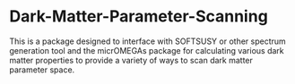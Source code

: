 # Dark-Matter-Parameter-Scanning
This is a package designed to interface with SOFTSUSY or other spectrum generation tool and the micrOMEGAs package for calculating various dark matter properties to provide a variety of ways to scan dark matter parameter space.
